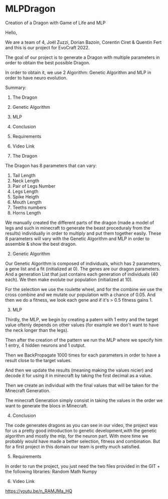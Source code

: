 # MLPDragon
Creation of a Dragon with Game of Life and MLP

Hello,

We are a team of 4, Joël Zuzzi, Dorian Bazoin, Corentin Ciret & Quentin Fert and this is our project for EvoCraft 2022.

The goal of our project is to generate a Dragon with multiple parameters in order to obtain the best possible Dragon.

In order to obtain it, we use 2 Algorithm: Genetic Algorithm and MLP in order to have neuro evolution.

Summary:
1. The Dragon
2. Genetic Algorithm
3. MLP
4. Conclusion
5. Requirements
6. Video Link


1. The Dragon

The Dragon has 8 parameters that can vary:
1. Tail Length
2. Neck Length
3. Pair of Legs Number
4. Legs Length
5. Spike Heigth
6. Mouth Length
7. Teeths numbers
8. Horns Length

We manually created the different parts of the dragon (made a model of legs and such in minecraft to generate the beast proceduraly from the results) individually 
in order to multiply and put them together easily.
These 8 parameters will vary 
with the Genetic Algorithm and MLP in order to assemble & show the best dragon.

2. Genetic Algorithm

Our Genetic Algorithm is composed of individuals, which has 2 parameters, a gene list and a fit (initialized at 0). The genes are our dragon parameters.
And a generation List that just contains each generation of individuals (40 each).
We then make evolute our population (initialized at 10).

For the selection we use the roulette wheel, and for the combine we use the cross combine and we mutate our population with a chance of 0.05.
And then we do a fitness, we look each gene and if it's > 0.5 fitness gains 1.

3. MLP

Thirdly, the MLP, we begin by creating a patern with 1 entry and the target value oftenly depends on other values (for example we don't want to have the neck longer than the legs).

Then after the creation of the pattern we run the MLP where we specify him 1 entry, 4 hidden neurons and 1 output.

Then we BackPropagate 1000 times for each parameters in order to have a result close to the target values.

And then we update the results (meaning making the values nicier) and decode it for using it in minecraft by taking the first decimal as a value. 

Then we create an individual with the final values that will be taken for the Minecraft Generation.

The minecraft Generation simply consist in taking the values in the order we want to generate the blocs in Minecraft.

4. Conclusion

The code generates dragons as you can see in our video, the project was for us a pretty good introduction to genetic development,with the genetic algorithm and mostly the mlp, for the neuron part. 
With more time we probably would have made a better selection, fitness and combination. 
But for a first project in this domain our team is pretty much satisfied.

5. Requirements

In order to run the project, you just need the two files provided in the GIT + the following libraries:
Random
Math
Numpy

6. Video Link

https://youtu.be/n_RAMJMa_HQ

